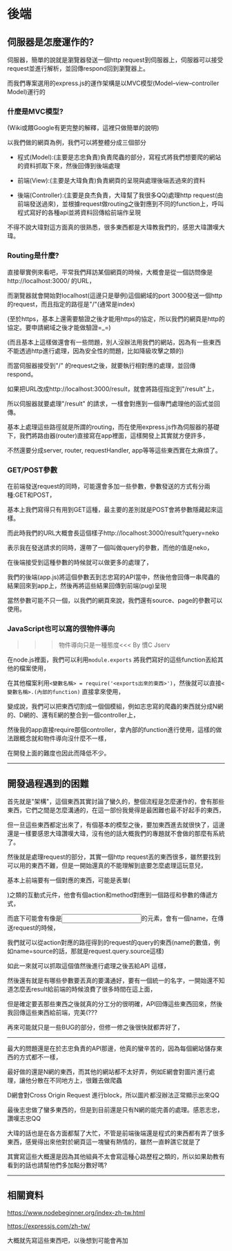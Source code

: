 # 後端

## 伺服器是怎麼運作的?

伺服器，簡單的說就是瀏覽器發送一個http request到伺服器上，伺服器可以接受request並進行解析，並回傳respond回到瀏覽器上。

而我們專案選用的express.js的運作架構是以MVC模型(Model–view–controller Model)運行的

### 什麼是MVC模型?

(Wiki或餵Google有更完整的解釋，這裡只做簡單的說明)

以我們做的網頁為例，我們可以將整體分成三個部分

- 程式(Model):(主要是志忠負責)負責爬蟲的部分，寫程式將我們想要爬的網站的資料抓取下來，然後回傳到後端處理

- 前端(View):(主要是大瑋負責)負責網頁的呈現與處理後端丟過來的資料

- 後端(Controller):(主要是良杰負責，大瑋幫了我很多QQ)處理http request(由前端發送過來)，並根據request做routing之後對應到不同的function上，呼叫程式寫好的各種api並將資料回傳給前端作呈現

不得不說大瑋對這方面真的很熟悉，很多東西都是大瑋教我們的，感恩大瑋讚嘆大瑋。

### Routing是什麼?

直接舉實例來看吧，平常我們拜訪某個網頁的時候，大概會是從一個訪問像是http://localhost:3000/ 的URL，

而瀏覽器就會開始對localhost(這邊只是舉例)這個網域的port 3000發送一個http的request，而且指定的路徑是"/"(通常是index)

(至於https，基本上還需要驗證之後才能用https的協定，所以我們的網頁是http的協定。要申請網域之後才能做驗證=_=)

(而且基本上這樣做還會有一些問題，別人沒辦法用我們的網站，因為有一些東西不能透過http進行處理，因為安全性的問題，比如降級攻擊之類的)

而當伺服器接受到"/" 的request之後，就要執行相對應的處理，並回傳respond。

如果把URL改成http://localhost:3000/result，就會將路徑指定到"/result"上，

所以伺服器就要處理"/result" 的請求，一樣會對應到一個專門處理他的函式並回傳。

基本上處理這些路徑就是所謂的routing，而在使用express.js作為伺服器的基礎下，我們將路由器(router)直接寫在app裡面，這樣開發上其實就方便許多，

不然還要分成server, router, requestHandler, app等等這些東西實在太麻煩了。

### GET/POST參數

在前端發送request的同時，可能還會多加一些參數，參數發送的方式有分兩種:GET和POST，

基本上我們寫得只有用到GET這種，最主要的差別就是POST會將參數隱藏起來這樣。

而此時我們的URL大概會長這個樣子http://localhost:3000/result?query=neko

表示我在發送請求的同時，還帶了一個叫做query的參數，而他的值是neko，

在後端接受到這種參數的時候就可以做更多的處理了，

我們的後端(app.js)將這個參數丟到志忠寫的API當中，然後他會回傳一串爬蟲的結果回來到app上，然後再將這些結果回傳到前端(pug)呈現

當然參數可能不只一個，以我們的網頁來說，我們還有source、page的參數可以使用。

### JavaScript也可以寫的很物件導向

>>>物件導向只是一種態度<<< By 慣C Jserv

在node.js裡面，我們可以利用`module.exports` 將我們寫好的這些function丟給其他的檔案使用，

在其他檔案利用`<變數名稱> = require('<exports出來的東西>')`，然後就可以直接`<變數名稱>.(內部的function)` 直接拿來使用，

變成說，我們可以把東西切割成一個個模組，例如志忠寫的爬蟲的東西就分成N網的、D網的、還有E網的整合到一個controller上，

然後我的app直接require那個controller，拿內部的function進行使用，這樣的做法跟概念就和物件導向沒什麼不一樣，

在開發上面的難度也因此而降低不少。

----

## 開發過程遇到的困難

首先就是"架構"，這個東西其實討論了蠻久的，整個流程是怎麼運作的，會有那些東西，它們之間是怎麼溝通的，在這一部份我覺得是最困難也最不好起手的東西，

但一旦這些東西都定出來了，有個基本的模型之後，要加東西進去就很快了，這邊還是一樣要感恩大瑋讚嘆大瑋，沒有他的話大概我們的專題就不會做的那麼有系統了。

然後就是處理request的部分，其實一個http request丟的東西很多，雖然要找到可以用的東西不難，但是一開始還真的不能理解到底要怎麼處理這玩意兒，

基本上前端要有一個對應的東西，可能是表單(<form></form>)之類的互動式元件，他會有個action和method對應到一個路徑和參數的傳遞方式，

而底下可能會有像是<input>的元素，會有一個name，在傳送request的時候，

我們就可以從action對應的路徑得到的request的query的東西(name的數值，例如name=source的話，那就是request.query.source這樣)

如此一來就可以抓取這個值然後進行處理之後丟給API 這樣，

然後還有就是有哪些參數要丟真的要溝通好，要有一個統一的名字，一開始還不知道怎麼丟result給前端的時候浪費了很多時間在這上面，

但是確定要丟那些東西之後就真的分工分的很明確，API回傳這些東西回來，然後我回傳這些東西給前端，完美(???

再來可能就只是一些BUG的部分，但修一修之後很快就都弄好了，

---

最大的問題還是在於志忠負責的API那邊，他真的蠻辛苦的，因為每個網站儲存東西的方式都不一樣，

最好做的還是N網的東西，而其他的網站都不太好弄，例如E網會對圖片進行處理，讓他分散在不同地方上，很難去做爬蟲

D網會對Cross Origin Request 進行block，所以圖片都沒辦法正常顯示出來QQ

最後志忠做了蠻多東西的，但是到目前還是只有N網的能完善的處理。感恩志忠，讚嘆志忠QQ

大瑋的話也是在各方面都幫了大忙，不管是前端後端還是程式的東西都有弄了很多東西，感覺得出來他對於網頁這一塊蠻有熱情的，雖然一直幹譙它就是了

其實寫這些大概還是因為其他組員不太會寫這種心路歷程之類的，所以如果助教有看到的話也請幫他們多加點分數好嗎?

----

## 相關資料

https://www.nodebeginner.org/index-zh-tw.html

https://expressjs.com/zh-tw/

大概就先寫這些東西吧，以後想到可能會再加
